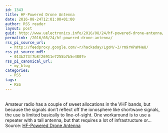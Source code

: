 ```yaml
---
id: 1343
title: HF-Powered Drone Antenna
date: 2016-08-24T12:01:00+01:00
author: RSS reader
layout: post
guid: http://www.uelectronics.info/2016/08/24/hf-powered-drone-antenna/
permalink: /2016/08/24/hf-powered-drone-antenna/
rss_pi_source_url:
  - http://feedproxy.google.com/~r/hackaday/LgoM/~3/rm9rWPaMHe8/
rss_pi_source_md5:
  - 013b273f7b8f26911e7255b7b5e4807e
rss_pi_canonical_url:
  - my_blog
categories:
  - RSS
tags:
  - RSS
---
```

&#013;  
Amateur radio has a couple of sweet allocations in the VHF bands, but because the signals don’t reflect off the ionosphere like shortwave signals, the use is limited basically to line-of-sight. One workaround is to use a repeater with a tall antenna, but that requires a lot of infrastructure or…&#013;  
Source: <a href="http://feedproxy.google.com/~r/hackaday/LgoM/~3/rm9rWPaMHe8/" target="_blank">HF-Powered Drone Antenna</a>